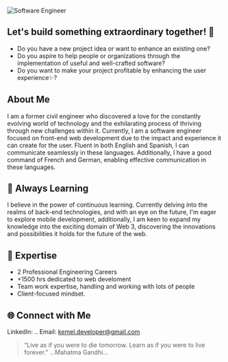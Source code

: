![Software Engineer]([https://www.canva.com/design/DAF7MmVep0A/fJhYx3t31yZPa9OMHzSDTg/view?utm_content=DAF7MmVep0A&utm_campaign=designshare&utm_medium=link&utm_source=editor](https://www.canva.com/design/DAF7MmVep0A/fJhYx3t31yZPa9OMHzSDTg/view?utm_content=DAF7MmVep0A&utm_campaign=designshare&utm_medium=link&utm_source=editor))

## Let's build something extraordinary together! 🚀
- Do you have a new project idea or want to enhance an existing one?
- Do you aspire to help people or organizations through the implementation of useful and well-crafted software?
- Do you want to make your project profitable by enhancing the user experience✨?

## About Me

I am a former civil engineer who discovered a love for the constantly evolving world of technology and the exhilarating process of thriving through new challenges within it.
Currently, I am a software engineer focused on front-end web development due to the impact and experience it can create for the user.
Fluent in both English and Spanish, I can communicate seamlessly in these languages. Additionally, I have a good command of French and German, enabling effective communication in these languages.

## 🌱 Always Learning

I believe in the power of continuous learning. Currently delving into the realms of back-end technologies, and with an eye on the future, I'm eager to explore mobile development, additionally, I am keen to expand my knowledge into the exciting domain of Web 3, discovering the innovations and possibilities it holds for the future of the web.

## 🚀 Expertise 

- 2 Professional Engineering Careers
- +1500 hrs dedicated to web develoment
- Team work expertise, handling and working with lots of people
- Client-focused mindset.

## 🌐 Connect with Me
LinkedIn: ..
Email: kemel.developer@gmail.com

> “Live as if you were to die tomorrow.
> Learn as if you were to live forever.”
> ...Mahatma Gandhi...
